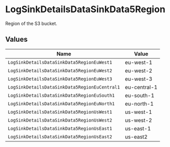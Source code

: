 # LogSinkDetailsDataSinkData5Region

Region of the S3 bucket.


## Values

| Name                                          | Value                                         |
| --------------------------------------------- | --------------------------------------------- |
| `LogSinkDetailsDataSinkData5RegionEuWest1`    | eu-west-1                                     |
| `LogSinkDetailsDataSinkData5RegionEuWest2`    | eu-west-2                                     |
| `LogSinkDetailsDataSinkData5RegionEuWest3`    | eu-west-3                                     |
| `LogSinkDetailsDataSinkData5RegionEuCentral1` | eu-central-1                                  |
| `LogSinkDetailsDataSinkData5RegionEuSouth1`   | eu-south-1                                    |
| `LogSinkDetailsDataSinkData5RegionEuNorth1`   | eu-north-1                                    |
| `LogSinkDetailsDataSinkData5RegionUsWest1`    | us-west-1                                     |
| `LogSinkDetailsDataSinkData5RegionUsWest2`    | us-west-2                                     |
| `LogSinkDetailsDataSinkData5RegionUsEast1`    | us-east-1                                     |
| `LogSinkDetailsDataSinkData5RegionUsEast2`    | us-east2                                      |